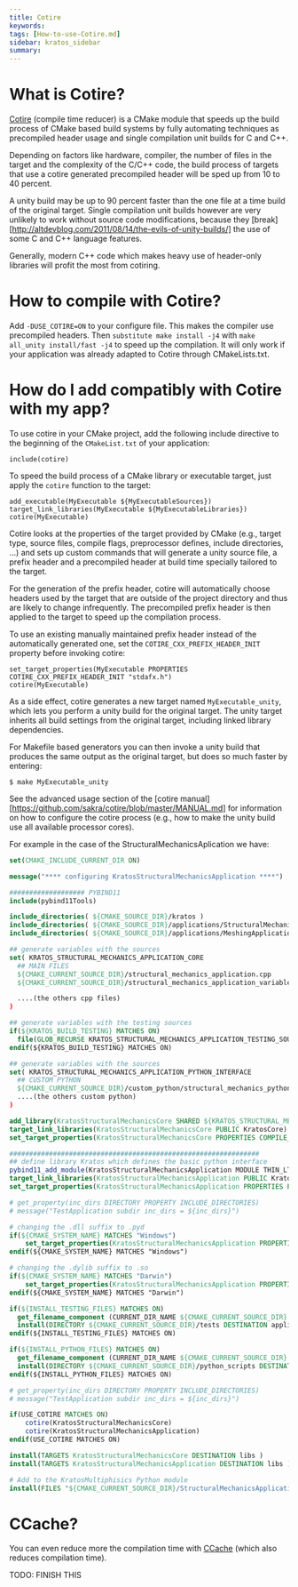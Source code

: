 ```yaml
---
title: Cotire
keywords: 
tags: [How-to-use-Cotire.md]
sidebar: kratos_sidebar
summary: 
---
```


# What is Cotire?

[Cotire](https://github.com/sakra/cotire) (compile time reducer) is a CMake module that speeds up the build process of CMake based build systems by fully automating techniques as precompiled header usage and single compilation unit builds for C and C++.

Depending on factors like hardware, compiler, the number of files in the target and the complexity
of the C/C++ code, the build process of targets that use a cotire generated precompiled header
will be sped up from 10 to 40 percent.

A unity build may be up to 90 percent faster than the one file at a time build of the original
target. Single compilation unit builds however are very unlikely to work without source code
modifications, because they [break][http://altdevblog.com/2011/08/14/the-evils-of-unity-builds/] the use of some C and C++ language features.

Generally, modern C++ code which makes heavy use of header-only libraries will profit the most from
cotiring.

# How to compile with Cotire?

Add `-DUSE_COTIRE=ON` to your configure file. This makes the compiler use precompiled headers.
Then `substitute make install -j4` with `make all_unity install/fast -j4` to speed up the compilation.
It will only work if your application was already adapted to Cotire through CMakeLists.txt.

# How do I add compatibly with Cotire with my app?

To use cotire in your CMake project, add the following include directive to the beginning of the `CMakeList.txt` of your application:

    include(cotire)

To speed the build process of a CMake library or executable target, just apply the `cotire`
function to the target:

    add_executable(MyExecutable ${MyExecutableSources})
    target_link_libraries(MyExecutable ${MyExecutableLibraries})
    cotire(MyExecutable)

Cotire looks at the properties of the target provided by CMake (e.g., target type, source files,
compile flags, preprocessor defines, include directories, ...) and sets up custom commands that
will generate a unity source file, a prefix header and a precompiled header at build time
specially tailored to the target.

For the generation of the prefix header, cotire will automatically choose headers used by the
target that are outside of the project directory and thus are likely to change infrequently.
The precompiled prefix header is then applied to the target to speed up the compilation process.

To use an existing manually maintained prefix header instead of the automatically generated one,
set the `COTIRE_CXX_PREFIX_HEADER_INIT` property before invoking cotire:

    set_target_properties(MyExecutable PROPERTIES COTIRE_CXX_PREFIX_HEADER_INIT "stdafx.h")
    cotire(MyExecutable)

As a side effect, cotire generates a new target named `MyExecutable_unity`, which lets you perform
a unity build for the original target. The unity target inherits all build settings from the
original target, including linked library dependencies.

For Makefile based generators you can then invoke a unity build that produces the same output as
the original target, but does so much faster by entering:

    $ make MyExecutable_unity

See the advanced usage section of the [cotire manual][https://github.com/sakra/cotire/blob/master/MANUAL.md] for information on how to configure the cotire process (e.g., how to make the unity build use all available processor
cores).

For example in the case of the StructuralMechanicsAplication we have:

```cmake
set(CMAKE_INCLUDE_CURRENT_DIR ON)

message("**** configuring KratosStructuralMechanicsApplication ****")

################### PYBIND11
include(pybind11Tools)

include_directories( ${CMAKE_SOURCE_DIR}/kratos )
include_directories( ${CMAKE_SOURCE_DIR}/applications/StructuralMechanicsApplication )
include_directories( ${CMAKE_SOURCE_DIR}/applications/MeshingApplication )

## generate variables with the sources
set( KRATOS_STRUCTURAL_MECHANICS_APPLICATION_CORE
  ## MAIN FILES
  ${CMAKE_CURRENT_SOURCE_DIR}/structural_mechanics_application.cpp
  ${CMAKE_CURRENT_SOURCE_DIR}/structural_mechanics_application_variables.cpp

  ....(the others cpp files)
)

## generate variables with the testing sources
if(${KRATOS_BUILD_TESTING} MATCHES ON)
  file(GLOB_RECURSE KRATOS_STRUCTURAL_MECHANICS_APPLICATION_TESTING_SOURCES ${CMAKE_CURRENT_SOURCE_DIR}/tests/cpp_tests/*.cpp)
endif(${KRATOS_BUILD_TESTING} MATCHES ON)

## generate variables with the sources
set( KRATOS_STRUCTURAL_MECHANICS_APPLICATION_PYTHON_INTERFACE
  ## CUSTOM PYTHON
  ${CMAKE_CURRENT_SOURCE_DIR}/custom_python/structural_mechanics_python_application.cpp
  ....(the others custom python)
)

add_library(KratosStructuralMechanicsCore SHARED ${KRATOS_STRUCTURAL_MECHANICS_APPLICATION_CORE} ${KRATOS_STRUCTURAL_MECHANICS_APPLICATION_TESTING_SOURCES})
target_link_libraries(KratosStructuralMechanicsCore PUBLIC KratosCore)
set_target_properties(KratosStructuralMechanicsCore PROPERTIES COMPILE_DEFINITIONS "STRUCTURAL_MECHANICS_APPLICATION=EXPORT,API")

###############################################################
## define library Kratos which defines the basic python interface
pybind11_add_module(KratosStructuralMechanicsApplication MODULE THIN_LTO ${KRATOS_STRUCTURAL_MECHANICS_APPLICATION_PYTHON_INTERFACE})
target_link_libraries(KratosStructuralMechanicsApplication PUBLIC KratosStructuralMechanicsCore)
set_target_properties(KratosStructuralMechanicsApplication PROPERTIES PREFIX "")

# get_property(inc_dirs DIRECTORY PROPERTY INCLUDE_DIRECTORIES)
# message("TestApplication subdir inc_dirs = ${inc_dirs}")

# changing the .dll suffix to .pyd
if(${CMAKE_SYSTEM_NAME} MATCHES "Windows")
	set_target_properties(KratosStructuralMechanicsApplication PROPERTIES SUFFIX .pyd)
endif(${CMAKE_SYSTEM_NAME} MATCHES "Windows")

# changing the .dylib suffix to .so
if(${CMAKE_SYSTEM_NAME} MATCHES "Darwin")
	set_target_properties(KratosStructuralMechanicsApplication PROPERTIES SUFFIX .so)
endif(${CMAKE_SYSTEM_NAME} MATCHES "Darwin")

if(${INSTALL_TESTING_FILES} MATCHES ON)
  get_filename_component (CURRENT_DIR_NAME ${CMAKE_CURRENT_SOURCE_DIR} NAME)
  install(DIRECTORY ${CMAKE_CURRENT_SOURCE_DIR}/tests DESTINATION applications/${CURRENT_DIR_NAME} FILES_MATCHING PATTERN "*.py" PATTERN  "*.json" PATTERN "*.mdpa" PATTERN ".svn" EXCLUDE)
endif(${INSTALL_TESTING_FILES} MATCHES ON)

if(${INSTALL_PYTHON_FILES} MATCHES ON)
  get_filename_component (CURRENT_DIR_NAME ${CMAKE_CURRENT_SOURCE_DIR} NAME)
  install(DIRECTORY ${CMAKE_CURRENT_SOURCE_DIR}/python_scripts DESTINATION applications/${CURRENT_DIR_NAME} FILES_MATCHING PATTERN "*.py" PATTERN "*.csv")
endif(${INSTALL_PYTHON_FILES} MATCHES ON)

# get_property(inc_dirs DIRECTORY PROPERTY INCLUDE_DIRECTORIES)
# message("TestApplication subdir inc_dirs = ${inc_dirs}")

if(USE_COTIRE MATCHES ON)
    cotire(KratosStructuralMechanicsCore)
    cotire(KratosStructuralMechanicsApplication)
endif(USE_COTIRE MATCHES ON)

install(TARGETS KratosStructuralMechanicsCore DESTINATION libs )
install(TARGETS KratosStructuralMechanicsApplication DESTINATION libs )

# Add to the KratosMultiphisics Python module
install(FILES "${CMAKE_CURRENT_SOURCE_DIR}/StructuralMechanicsApplication.py" DESTINATION KratosMultiphysics )
```

# CCache?

You can even reduce more the compilation time with [CCache](https://ccache.samba.org/) (which also reduces compilation time).

TODO: FINISH THIS



